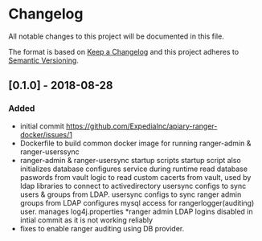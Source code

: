 # Changelog
All notable changes to this project will be documented in this file.

The format is based on [Keep a Changelog](http://keepachangelog.com/en/1.0.0/) and this project adheres to [Semantic Versioning](http://semver.org/spec/v2.0.0.html).

## [0.1.0] - 2018-08-28
### Added
- initial commit https://github.com/ExpediaInc/apiary-ranger-docker/issues/1
- Dockerfile to build common docker image for running ranger-admin & ranger-userssync
- ranger-admin & ranger-usersync startup scripts
    startup script also initializes database
    configures service during runtime
    read database paswords from vault
    logic to read custom cacerts from vault, used by ldap libraries to connect to activedirectory
    usersync configs to sync users & groups from LDAP.
    usersync configs to sync ranger admin groups from LDAP
    configures mysql access for rangerlogger(auditing) user.
    manages log4j.properties
    *ranger admin LDAP logins disabled in intial commit as it is not working reliably
- fixes to enable ranger auditing using DB provider.
